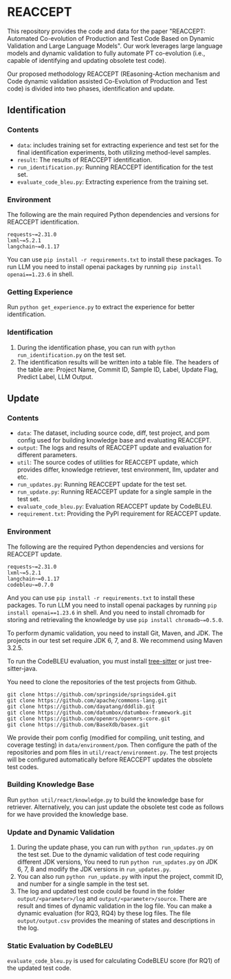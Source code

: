 # REACCEPT

This repository provides the code and data for the paper "REACCEPT: Automated Co-evolution of Production and Test Code Based on Dynamic Validation and Large Language Models". Our work leverages large language models and dynamic validation to fully automate PT co-evolution (i.e., capable of identifying and updating obsolete test code).

Our proposed methodology REACCEPT (REasoning-Action mechanism and Code dynamic validation assisted Co-Evolution of Production and Test code) is divided into two phases, identification and update. 



## Identification

### Contents

- `data`: includes training set for extracting experience and test set for the final identification experiments, both utilizing method-level samples.
- `result`: The results of REACCEPT identification.
- `run_identification.py`: Running REACCEPT identification for the test set.
- `evaluate_code_bleu.py`:  Extracting experience from the training set.

### Environment

The following are the main required Python dependencies and versions for REACCEPT identification.

```
requests~=2.31.0
lxml~=5.2.1
langchain~=0.1.17
```

You can use `pip install -r requirements.txt` to install these packages. To run LLM you need to install openai packages by running `pip install openai==1.23.6` in shell. 

### Getting Experience

Run `python get_experience.py` to extract the experience for better identification. 

### Identification

1. During the identification phase, you can run with `python run_identification.py` on the test set. 
2. The identification results will be written into a table file. The headers of the table are: Project Name, Commit ID, Sample ID, Label, Update Flag, Predict Label, LLM Output.



## Update

### Contents

- `data`: The dataset, including source code, diff, test project, and pom config used for building knowledge base and evaluating REACCEPT.
- `output`: The logs and results of REACCEPT update and evaluation for different parameters.
- `util`: The source codes of utilities for REACCEPT update, which provides differ, knowledge retriever, test environment, llm, updater and etc.
- `run_updates.py`: Running REACCEPT update for the test set.
- `run_update.py`: Running REACCEPT update for a single sample in the test set.
- `evaluate_code_bleu.py`: Evaluation REACCEPT update by CodeBLEU.
- `requirement.txt`: Providing the PyPI requirement for REACCEPT update.

### Environment

The following are the required Python dependencies and versions  for REACCEPT update.

```
requests~=2.31.0
lxml~=5.2.1
langchain~=0.1.17
codebleu~=0.7.0
```

And you can use `pip install -r requirements.txt` to install these packages. To run LLM you need to install openai packages by running `pip install openai==1.23.6` in shell. And you need to install chromadb for storing and retrievaling the knowledge by use `pip install chromadb~=0.5.0`.

To perform dynamic validation, you need to install Git, Maven, and JDK. The projects in our test set require JDK 6, 7, and 8. We recommend using Maven 3.2.5.

To run the CodeBLEU evaluation, you must install [tree-sitter](https://github.com/tree-sitter/tree-sitter) or just tree-sitter-java.

You need to clone the repositories of the test projects from Github. 

```
git clone https://github.com/springside/springside4.git
git clone https://github.com/apache/commons-lang.git
git clone https://github.com/dayatang/dddlib.git
git clone https://github.com/datumbox/datumbox-framework.git
git clone https://github.com/openmrs/openmrs-core.git
git clone https://github.com/BaseXdb/basex.git
```

We provide their pom config (modified for compiling, unit testing, and coverage testing) in `data/environment/pom`. Then configure the path of the repositories and pom files in `util/react/environment.py`. The test projects will be configured automatically before REACCEPT updates the obsolete test codes.

### Building Knowledge Base

Run `python util/react/knowledge.py` to build the knowledge base for retriever. Alternatively, you can just update the obsolete test code as follows for we have provided the knowledge base.

### Update and Dynamic Validation

1. During the update phase, you can run with `python run_updates.py` on the test set. Due to the dynamic validation of test code requiring different JDK versions, You need to run `python run_updates.py` on JDK 6, 7, 8 and modify the JDK versions in `run_updates.py`.
2. You can also run `python run_update.py` with input the project, commit ID, and number for a single sample in the test set.
3. The log and updated test code could be found in the folder `output/<parameter>/log` and `output/<parameter>/source`. There are result and times of dynamic validation in the log file. You can make a dynamic evaluation (for RQ3, RQ4) by these log files. The file `output/output.csv` provides the meaning of states and descriptions in the log.

### Static Evaluation by CodeBLEU

`evaluate_code_bleu.py` is used for calculating CodeBLEU score (for RQ1) of the updated test code.

